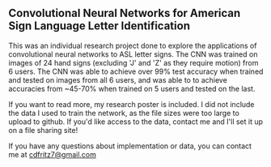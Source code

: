 ## **Convolutional Neural Networks for American Sign Language Letter Identification**

This was an individual research project done to explore the applications
of convolutional neural networks to ASL letter signs. The CNN was trained
on images of 24 hand signs (excluding 'J' and 'Z' as they require motion) from
6 users. The CNN was able to achieve over 99% test accuracy when trained
and tested on images from all 6 users, and was able to to achieve accuracies
from ~45-70% when trained on 5 users and tested on the last.

If you want to read more, my research poster is included. I did not include
the data I used to train the network, as the file sizes were too large to upload
to github. If you'd like access to the data, contact me and I'll set it
up on a file sharing site!

If you have any questions about implementation or data, you can contact me at
cdfritz7@gmail.com
